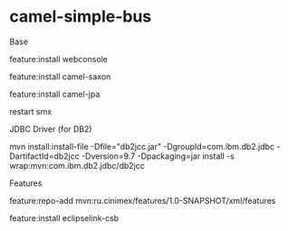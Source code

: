 # camel-simple-bus

Base

feature:install webconsole

feature:install	camel-saxon

feature:install camel-jpa

restart smx

JDBC Driver (for DB2)

mvn install:install-file -Dfile="db2jcc.jar" -DgroupId=com.ibm.db2.jdbc -DartifactId=db2jcc -Dversion=9.7 -Dpackaging=jar
install -s wrap:mvn:com.ibm.db2.jdbc/db2jcc

Features 

feature:repo-add mvn:ru.cinimex/features/1.0-SNAPSHOT/xml/features

feature:install eclipselink-csb
